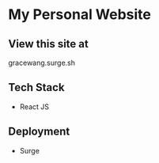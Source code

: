 # My Personal Website

## View this site at
gracewang.surge.sh

## Tech Stack
- React JS

## Deployment
- Surge

